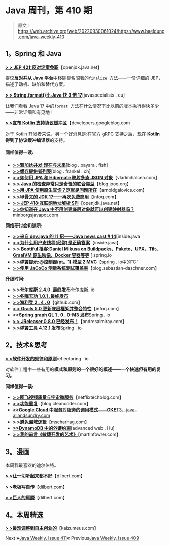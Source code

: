 # Java 周刊，第 410 期

> 原文：<https://web.archive.org/web/20220930061024/https://www.baeldung.com/java-weekly-410>

## **1。Spring 和 Java**

[**> > JEP 421:反对定案免职**](https://web.archive.org/web/20220626102110/https://openjdk.java.net/jeps/421)【openjdk.java.net】

提议**反对并从 Java 平台**中移除臭名昭著的`finalize `方法——一份详细的 JEP，描述了动机、缺陷和替代方案。

[**> > String.format()比 Java 快 3 倍 17**](https://web.archive.org/web/20220626102110/https://www.javaspecialists.eu/archive/Issue294-String.format-3x-faster-in-Java-17.html)[javaspecialists . eu]

让我们看看 Java 17 中的`format `方法在什么情况下比以前的版本执行得快多少——非常详细和有见地！

[**> >宣布 Kotlin 支持协议缓冲区**](https://web.archive.org/web/20220626102110/https://developers.googleblog.com/2021/11/announcing-kotlin-support-for-protocol.html)【developers.googleblog.com

对于 Kotlin 开发者来说，另一个好消息是:在官方 gRPC 支持之后，现在 **Kotlin 得到了协议缓冲编译器**的支持。

#### **同样值得一读:**

*   [**> >雅加达并发:现在与未来**](https://web.archive.org/web/20220626102110/https://blog.payara.fish/jakarta-concurrency-present-and-future)[blog . payara . fish]
*   [**> >缓存提供者列表**](https://web.archive.org/web/20220626102110/https://blog.frankel.ch/choose-cache/2/)[blog . frankel . ch]
*   [**> >如何用 JPA 和 Hibernate 映射多态 JSON 对象**](https://web.archive.org/web/20220626102110/https://vladmihalcea.com/polymorphic-json-objects-hibernate/)【vladmihalcea.com】
*   [**> > Java 的检查异常只是奇怪的联合类型**](https://web.archive.org/web/20220626102110/https://blog.jooq.org/javas-checked-exceptions-are-just-weird-union-types/)【blog.jooq.org】
*   [**> >用 JPA 使用原生查询？这就是问题所在**](https://web.archive.org/web/20220626102110/https://arnoldgalovics.com/using-native-queries-with-jpa-heres-the-catch/)【arnoldgalovics.com】
*   [**> >甲骨文的 JDK 17——再次免费商用**](https://web.archive.org/web/20220626102110/https://www.infoq.com/news/2021/10/oracle-jdk-free-again/)【infoq.com】
*   [**> > JEP 418:互联网地址解析 SPI**](https://web.archive.org/web/20220626102110/https://openjdk.java.net/jeps/418)【openjdk.java.net】
*   [**> >你知道在 Java 中不用创建底层对象就可以创建映射器吗？**](https://web.archive.org/web/20220626102110/https://minborgsjavapot.blogspot.com/2021/11/did-you-know-you-can-create-mappers.html)minborgsjavapot.com

**网络研讨会和演示:**

*   [**> >来自 dev.java 的 11 招——Java news cast # 14**](https://web.archive.org/web/20220626102110/https://inside.java/2021/10/28/insidejava-newscast-014/)[inside.java
*   [**> >为什么用户态线程(经常)是正确答案**](https://web.archive.org/web/20220626102110/https://inside.java/2021/10/26/why-user-mode-thread-video/)【inside.java】
*   [**> > Bootiful 播客:Daniel Mikusa on Buildpacks、Paketo、UPX、Tilt、GraalVM 原生映像、Docker 容器等等**](https://web.archive.org/web/20220626102110/https://spring.io/blog/2021/10/28/bootiful-podcast-daniel-mikusa-on-buildpacks-paketo-upx-tilt-graalvm-native-images-docker-containers-and-more) [ spring.io
*   [**> >弹簧提示:@控制器(pt。1):模型 2 MVC**](https://web.archive.org/web/20220626102110/https://spring.io/blog/2021/10/27/spring-tips-controllers-pt-1-the-c-in-model-2-mvc)【spring . io中的“C”
*   [**> >使用 JaCoCo 测量系统测试覆盖率**](https://web.archive.org/web/20220626102110/https://blog.sebastian-daschner.com/entries/jacoco-system-test-coverage)【blog.sebastian-daschner.com】

**升级时间:**

*   [**> >夸尔库斯 2.4.0 .最终发布**](https://web.archive.org/web/20220626102110/https://quarkus.io/blog/quarkus-2-4-0-final-released/)夸尔库斯. io
*   [**> >冬眠无功 1.0.1 .最终发布**](https://web.archive.org/web/20220626102110/https://in.relation.to/2021/11/01/hibernate-reactive-1_0_1_Final/)
*   [**> >海利登 2 . 4 . 0**](https://web.archive.org/web/20220626102110/https://github.com/oracle/helidon/releases)【github.com】
*   [**> > Grails 5.0 更新底层框架并整合特性**](https://web.archive.org/web/20220626102110/https://www.infoq.com/news/2021/10/grails-5-released/)【infoq.com】
*   [**>>Spring graph QL 1 . 0 . 0-M3 发布**](https://web.archive.org/web/20220626102110/https://spring.io/blog/2021/10/28/spring-graphql-1-0-0-m3-released)Spring . io
*   [**> > JReleaser 0.8.0 已经发布！**](https://web.archive.org/web/20220626102110/https://andresalmiray.com/jreleaser-0-8-0-has-been-released/)【andresalmiray.com】
*   [**> >弹簧工具 4.12.1 发布**](https://web.archive.org/web/20220626102110/https://spring.io/blog/2021/10/27/spring-tools-4-12-1-released)Spring . io

## **2。技术&思考**

[**> >软件开发的规律和原则**](https://web.archive.org/web/20220626102110/https://reflectoring.io/laws-and-principles-of-software-development/)reflectoring . io

对软件工程中一些有用的**模式和原则的一个很好的概述——一个快速但有用的复习。**

**同样值得一读:**

*   [**> >网飞视频质量与宇宙微服务**](https://web.archive.org/web/20220626102110/https://netflixtechblog.com/netflix-video-quality-at-scale-with-cosmos-microservices-552be631c113)【netflixtechblog.com】
*   [**> >功能重复**](https://web.archive.org/web/20220626102110/http://blog.cleancoder.com/uncle-bob/2021/10/28/functional-duplication.html)【blog.cleancoder.com】
*   [**>>Google Cloud 中服务对服务的调用模式——GKE**T3、java-allandsundry.com](https://web.archive.org/web/20220626102110/http://www.java-allandsundry.com/2021/10/service-to-service-call-patterns-in.html)
*   [**> >避免漏域逻辑**](https://web.archive.org/web/20220626102110/https://www.mscharhag.com/architecture/leaking-domain-logic)【mscharhag.com】
*   [**>>DynamoDB 中的外键约束**](https://web.archive.org/web/20220626102110/https://advancedweb.hu/foreign-key-constraints-in-dynamodb/)[advanced web . Hu]
*   [**> >我的前言《敏捷开发的艺术》**](https://web.archive.org/web/20220626102110/https://martinfowler.com/articles/art-agile-foreword.html)【martinfowler.com】

## **3。漫画**

本周我最喜欢的迪尔伯特。

[**> >让一切听起来都不好**](https://web.archive.org/web/20220626102110/https://dilbert.com/strip/2021-11-03)【dilbert.com】

[**> >老板写自传**](https://web.archive.org/web/20220626102110/https://dilbert.com/strip/2021-11-02)【dilbert.com】

[**> >巨人的肩膀**](https://web.archive.org/web/20220626102110/https://dilbert.com/strip/2021-10-29)【dilbert.com】

## **4。本周精选**

**[> >最难调整到自主创业的](https://web.archive.org/web/20220626102110/https://www.kalzumeus.com/2010/08/25/the-hardest-adjustment-to-self-employment/)**【kalzumeus.com】

Next **»**[Java Weekly, Issue 411](/web/20220626102110/https://www.baeldung.com/java-weekly-411)**«** Previous[Java Weekly, Issue 409](/web/20220626102110/https://www.baeldung.com/java-weekly-409)